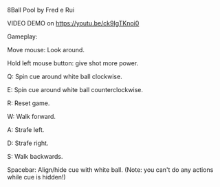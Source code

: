 8Ball Pool by Fred e Rui

VIDEO DEMO on https://youtu.be/ck9IgTKnoi0

Gameplay:

Move mouse: Look around.

Hold left mouse button: give shot more power.

Q: Spin cue around white ball clockwise.

E: Spin cue around white ball counterclockwise.

R: Reset game.

W: Walk forward.

A: Strafe left.

D: Strafe right.

S: Walk backwards.

Spacebar: Align/hide cue with white ball. (Note: you can't do any actions while cue is hidden!)
